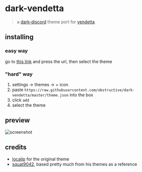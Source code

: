 # dark-vendetta

> a [dark-discord](https://github.com/discord-modifications/dark-discord) theme port for [vendetta](https://github.com/vendetta-mod/Vendetta)

## installing

### easy way

go to [this link](soon) and press the url, then select the theme

### "hard" way

1. settings -> themes -> + icon
2. paste `https://raw.githubusercontent.com/obstructive/dark-vendetta/master/theme.json` into the box
3. click `add`
4. select the theme

## preview

![screenshot](https://void.cat/d/BBcy1DNkdac4yjk9Az2Q5W)

## credits

- [localip](https://github.com/localip) for the original theme
- [squat9042](https://github.com/squat9042), based pretty much from his themes as a reference
